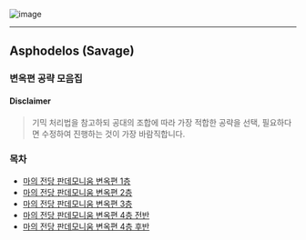 ![image](https://user-images.githubusercontent.com/105226963/167441180-5abe4c2b-96d5-45e1-8e78-c1723a4976bd.png)

--------

## Asphodelos (Savage)

### 변옥편 공략 모음집

#### Disclaimer
> 기믹 처리법을 참고하되 공대의 조합에 따라 가장 적합한 공략을 선택,
> 필요하다면 수정하여 진행하는 것이 가장 바람직합니다.

### 목차
- [마의 전당 판데모니움 변옥편 1층](https://github.com/Gangaemonium/Asphodelos/tree/main/p1s)
- [마의 전당 판데모니움 변옥편 2층](https://github.com/Gangaemonium/Asphodelos/tree/main/p2s)
- [마의 전당 판데모니움 변옥편 3층](https://github.com/Gangaemonium/Asphodelos/tree/main/p3s)
- [마의 전당 판데모니움 변옥편 4층 전반](https://github.com/Gangaemonium/Asphodelos/tree/main/p4s_I) 
- [마의 전당 판데모니움 변옥편 4층 후반](https://github.com/Gangaemonium/Asphodelos/tree/main/p5s_II) 
